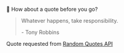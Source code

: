 📣 How about a quote before you go?

> Whatever happens, take responsibility.
>
> <p>- Tony Robbins</p>

Quote requested from [Random Quotes API](https://github.com/lukePeavey/quotable)
